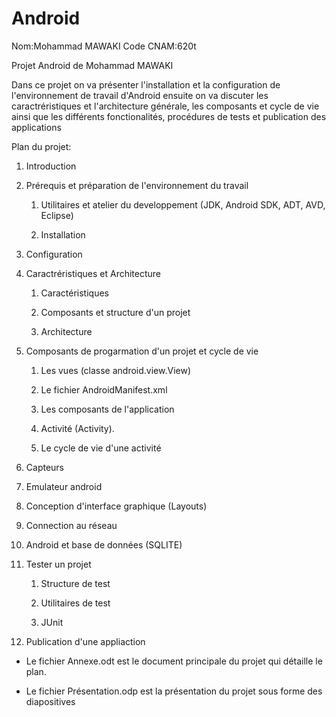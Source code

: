 # Android
Nom:Mohammad MAWAKI
Code CNAM:620t

Projet Android de Mohammad MAWAKI

Dans ce projet on va présenter l'installation et la configuration de l'environnement de travail d'Android ensuite on va discuter les caractréristiques et l'architecture générale, les composants et cycle de vie ainsi que les différents fonctionalités, procédures de tests et publication des applications

Plan du projet:

1. Introduction

2. Prérequis et préparation de l'environnement du travail

	1. Utilitaires et atelier du developpement (JDK, Android SDK, ADT, AVD, Eclipse)

	2. Installation

3. Configuration

4. Caractréristiques et Architecture
	
	1. Caractéristiques
	
	2. Composants et structure d'un projet

	3. Architecture

3. Composants de progarmation d'un projet et cycle de vie

	1. Les vues (classe android.view.View)

	2. Le fichier AndroidManifest.xml

	3. Les composants de l'application

	4. Activité (Activity).
	
	5. Le cycle de vie d'une activité 

5. Capteurs

6. Emulateur android

7. Conception d'interface graphique (Layouts)

8. Connection au réseau

9. Android et base de données (SQLITE)

10. Tester un projet

	1. Structure de test

	2. Utilitaires de test

	3. JUnit 

11. Publication d'une appliaction

- Le fichier Annexe.odt est le document principale du projet qui détaille le plan.

- Le fichier Présentation.odp est la présentation du projet sous forme des diapositives
